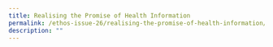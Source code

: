 ```yaml
---
title: Realising the Promise of Health Information
permalink: /ethos-issue-26/realising-the-promise-of-health-information/
description: ""
---
```

